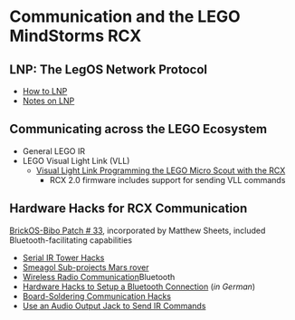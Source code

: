 # Communication and the LEGO MindStorms RCX

## LNP: The LegOS Network Protocol
* [How to LNP](http://www.cs.brown.edu/courses/cs148/old/2004fall/brickOS/HOWTO/lnp.html)
* [Notes on LNP](https://web.archive.org/web/20040627230632/http://www.docs.uu.se/docs/undergrad/instances/spring2002/RTSystemDvpMnp/assignments/notes_on_lnp.html)

## Communicating across the LEGO Ecosystem
* General LEGO IR
* LEGO Visual Light Link (VLL)
  + [Visual Light Link Programming the LEGO Micro Scout with the RCX](http://www.elecbrick.com/vll/)
    - RCX 2.0 firmware includes support for sending VLL commands

## Hardware Hacks for RCX Communication
[BrickOS-Bibo Patch # 33](https://news.lugnet.com/robotics/rcx/legos/?n=4057), incorporated by Matthew Sheets, included Bluetooth-facilitating capabilities
* [Serial IR Tower Hacks](http://web.archive.org/web/20060207165221/http://oase.uci.kun.nl/~mientki/Lego_Knex/Lego_electronica/IR_tower/IR_tower.htm)
* [Smeagol Sub-projects Mars rover](https://web.archive.org/web/20080324192255/http://www.mobnets.rwth-aachen.de/smeagol/sub-mars.php)
* [Wireless Radio Communication](http://www.robotics.sk/maine.php?page=/projects/rcxbt/)Bluetooth
* [Hardware Hacks to Setup a Bluetooth Connection](https://web.archive.org/web/20051207031919/http://www-date.uni-paderborn.de/pub/people/dasas/Beh03.pdf)  (_in German_)
* [Board-Soldering Communication Hacks](http://www.convict.lu/Jeunes/RCXCam/RCXCam_Journal.htm)
* [Use an Audio Output Jack to Send IR Commands](https://github.com/legokichi/webRCX)
